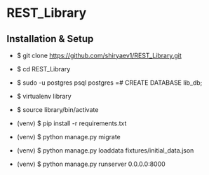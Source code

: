 # REST_Library

## Installation & Setup

* $ git clone https://github.com/shiryaev1/REST_Library.git
* $ cd REST_Library
* $ sudo -u postgres psql postgres
  =# CREATE DATABASE lib_db;


* $ virtualenv library
* $ source library/bin/activate 


* (venv) $ pip install -r requirements.txt
* (venv) $ python manage.py migrate
* (venv) $ python manage.py loaddata fixtures/initial_data.json
* (venv) $ python manage.py runserver 0.0.0.0:8000
